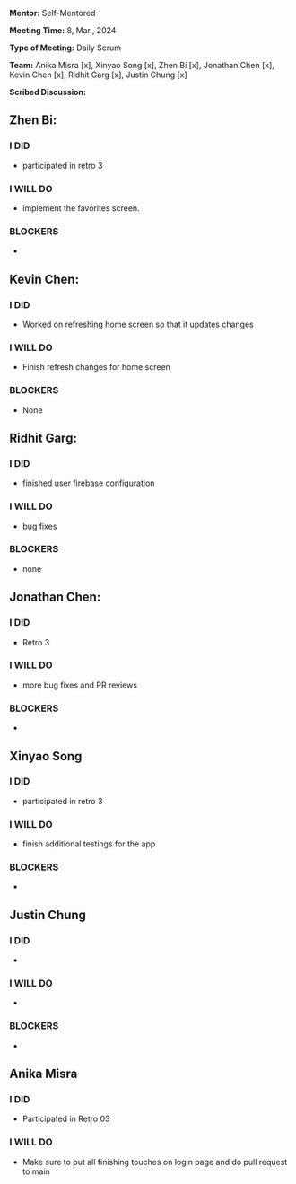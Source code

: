 **Mentor:** Self-Mentored

**Meeting Time:** 8, Mar., 2024

**Type of Meeting:** Daily Scrum

**Team:** Anika Misra [x], Xinyao Song [x], Zhen Bi [x], Jonathan Chen [x], Kevin Chen [x], Ridhit Garg [x], Justin Chung [x]

**Scribed Discussion:**

## **Zhen Bi:**  
### **I DID**  
- participated in retro 3

### **I WILL DO**  
- implement the favorites screen.

### **BLOCKERS**  
- 

## **Kevin Chen:**  
### **I DID**  
- Worked on refreshing home screen so that it updates changes

### **I WILL DO**  
- Finish refresh changes for home screen

### **BLOCKERS**  
- None

## **Ridhit Garg:**  
### **I DID**  
- finished user firebase configuration

### **I WILL DO**  
- bug fixes

### **BLOCKERS**  
- none

## **Jonathan Chen:**  
### **I DID**  
- Retro 3

### **I WILL DO**  
- more bug fixes and PR reviews

### **BLOCKERS**  
- 

## **Xinyao Song**  
### **I DID**  
- participated in retro 3

### **I WILL DO**  
- finish additional testings for the app 

### **BLOCKERS**  
-

## **Justin Chung**  
### **I DID**  
- 

### **I WILL DO**  
- 

### **BLOCKERS**  
-
## **Anika Misra**  
### **I DID**  
- Participated in Retro 03

### **I WILL DO**  
- Make sure to put all finishing touches on login page and do pull request to main
